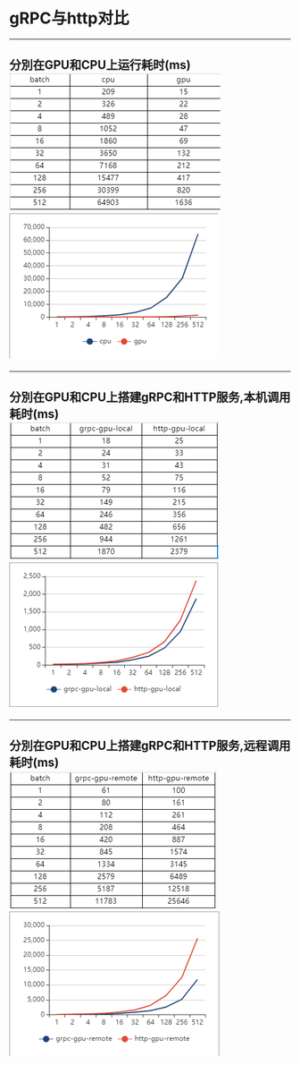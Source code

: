 # gRPC与http对比  

---
分別在GPU和CPU上运行耗时(ms)  
![gpu-cpu](assets/gpu-cpu.jpg) ![gpu-cpu](assets/gpu-cpu-line.jpg)
---
---
分別在GPU和CPU上搭建gRPC和HTTP服务,本机调用耗时(ms)  
![gpu-cpu](assets/gpu-cpu-local.jpg) ![gpu-cpu](assets/gpu-cpu-local-line.jpg)
---
---
分別在GPU和CPU上搭建gRPC和HTTP服务,远程调用耗时(ms)  
![gpu-cpu](assets/gpu-cpu-remote.jpg) ![gpu-cpu](assets/gpu-cpu-remote-line.jpg)
---